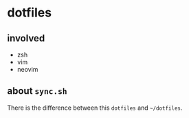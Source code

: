 # dotfiles

## involved

* zsh
* vim
* neovim

## about `sync.sh`

There is the difference between this `dotfiles` and `~/dotfiles`.
